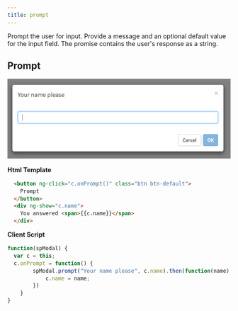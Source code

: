```yaml
---
title: prompt
---
```

Prompt the user for input. Provide a message and an optional default value for the input field. The promise contains the user's response as a string. 

Prompt
------

![spModal prompt dialog](./spmodal-prompt.png)

**Html Template**
```html
  <button ng-click="c.onPrompt()" class="btn btn-default">
    Prompt
  </button>
  <div ng-show="c.name">
    You answered <span>{{c.name}}</span>
  </div>
```

**Client Script**
```javascript
function(spModal) {
  var c = this;
  c.onPrompt = function() {
		spModal.prompt("Your name please", c.name).then(function(name) {
			c.name = name;
		})
	}
}
```

